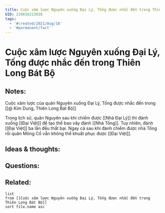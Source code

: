 ```yaml
---
title: Cuộc xâm lược Nguyên xuống Đại Lý, Tống được nhắc đến trong Thiên Long Bát Bộ
UID: 210816213018
tags:
  - '#created/2021/Aug/16'
  - '#permanent/fact'
---
```

# Cuộc xâm lược Nguyên xuống Đại Lý, Tống được nhắc đến trong Thiên Long Bát Bộ

## Notes:
Cuộc xâm lược của quân Nguyên xuống Đại Lý, Tống được nhắc đến trong [[@ Kim Dung, Thiên Long Bát Bộ]]

Trong lịch sử, quân Nguyên sau khi chiếm được [[Nhà Đại Lý]] thì đánh xuống [[Đại Việt]] để tạo thế bao vây đánh [[Nhà Tống]]. Tuy nhiên, đánh [[Đại Việt]] ba lần đều thất bại.
Ngay cả sau khi đánh chiếm được nhà Tống rồi quân Mông Cổ vẫn không thể khuất phục được [[Đại Việt]].



## Ideas & thoughts:


## Questions:


## Related:
```dataview
list
from [[Cuộc xâm lược Nguyên xuống Đại Lý, Tống được nhắc đến trong Thiên Long Bát Bộ]]
sort file.name asc
```